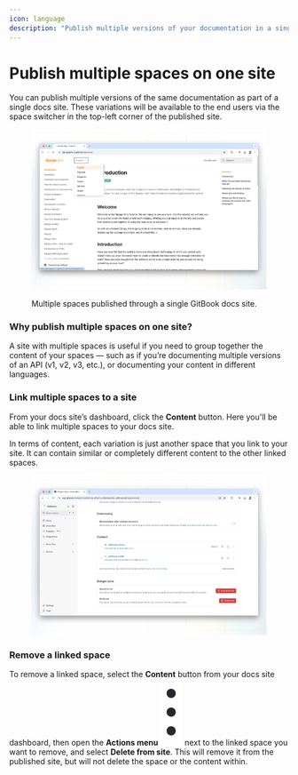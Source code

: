 ```yaml
---
icon: language
description: "Publish multiple versions of your documentation in a single site —\_ideal for language localization, product versions, and more."
---
```


# Publish multiple spaces on one site

You can publish multiple versions of the same documentation as part of a single docs site. These variations will be available to the end users via the space switcher in the top-left corner of the published site.

<figure><img src="../.gitbook/assets/variants (1).png" alt=""><figcaption><p>Multiple spaces published through a single GitBook docs site.</p></figcaption></figure>

### Why publish multiple spaces on one site?

A site with multiple spaces is useful if you need to group together the content of your spaces — such as if you’re documenting multiple versions of an API (v1, v2, v3, etc.), or documenting your content in different languages.

### Link multiple spaces to a site

From your docs site’s dashboard, click the **Content** button. Here you'll be able to link multiple spaces to your docs site.

In terms of content, each variation is just another space that you link to your site. It can contain similar or completely different content to the other linked spaces.&#x20;

<figure><img src="../.gitbook/assets/link-content.png" alt=""><figcaption></figcaption></figure>

### Remove a linked space

To remove a linked space, select the **Content** button from your docs site dashboard, then open the **Actions menu** <img src="../.gitbook/assets/Actions menu.png" alt="" data-size="line"> next to the linked space you want to remove, and select **Delete from site**. This will remove it from the published site, but will not delete the space or the content within.
